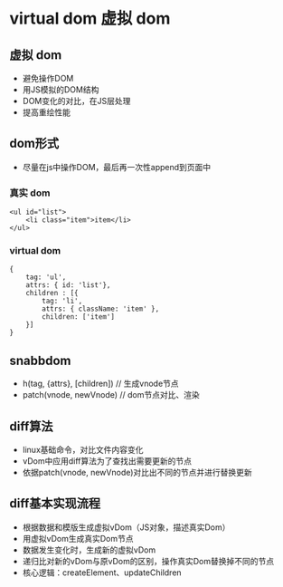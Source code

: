 # virtual dom 虚拟 dom

## 虚拟 dom
* 避免操作DOM
* 用JS模拟的DOM结构
* DOM变化的对比，在JS层处理
* 提高重绘性能

## dom形式
* 尽量在js中操作DOM，最后再一次性append到页面中

### 真实 dom
```
<ul id="list">
    <li class="item">item</li>
</ul>
```

### virtual dom
```
{
    tag: 'ul',
    attrs: { id: 'list'},
    children : [{
        tag: 'li',
        attrs: { className: 'item' },
        children: ['item']
    }]
}
```

## snabbdom
* h(tag, {attrs}, [children]) // 生成vnode节点
* patch(vnode, newVnode) // dom节点对比、渲染

## diff算法
* linux基础命令，对比文件内容变化
* vDom中应用diff算法为了查找出需要更新的节点
* 依据patch(vnode, newVnode)对比出不同的节点并进行替换更新

## diff基本实现流程
* 根据数据和模版生成虚拟vDom（JS对象，描述真实Dom）
* 用虚拟vDom生成真实Dom节点
* 数据发生变化时，生成新的虚拟vDom
* 递归比对新的vDom与原vDom的区别，操作真实Dom替换掉不同的节点
* 核心逻辑：createElement、updateChildren